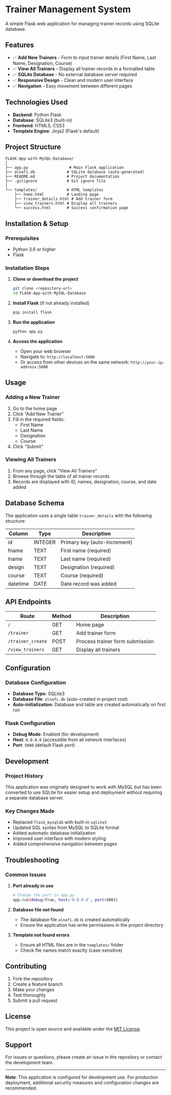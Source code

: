 # Trainer Management System

A simple Flask web application for managing trainer records using SQLite database.

## Features

- ✅ **Add New Trainers** - Form to input trainer details (First Name, Last Name, Designation, Course)
- ✅ **View All Trainers** - Display all trainer records in a formatted table
- ✅ **SQLite Database** - No external database server required
- ✅ **Responsive Design** - Clean and modern user interface
- ✅ **Navigation** - Easy movement between different pages

## Technologies Used

- **Backend**: Python Flask
- **Database**: SQLite3 (built-in)
- **Frontend**: HTML5, CSS3
- **Template Engine**: Jinja2 (Flask's default)

## Project Structure

```
FLASK-App-with-MySQL-Database/
│
├── app.py                  # Main Flask application
├── alnafi.db              # SQLite database (auto-generated)
├── README.md              # Project documentation
├── .gitignore             # Git ignore file
│
└── templates/             # HTML templates
    ├── home.html          # Landing page
    ├── trainer_details.html # Add trainer form
    ├── view_trainers.html # Display all trainers
    └── success.html       # Success confirmation page
```

## Installation & Setup

### Prerequisites
- Python 3.6 or higher
- Flask

### Installation Steps

1. **Clone or download the project**
   ```bash
   git clone <repository-url>
   cd FLASK-App-with-MySQL-Database
   ```

2. **Install Flask** (if not already installed)
   ```bash
   pip install flask
   ```

3. **Run the application**
   ```bash
   python app.py
   ```

4. **Access the application**
   - Open your web browser
   - Navigate to: `http://localhost:5000`
   - Or access from other devices on the same network: `http://your-ip-address:5000`

## Usage

### Adding a New Trainer
1. Go to the home page
2. Click "Add New Trainer"
3. Fill in the required fields:
   - First Name
   - Last Name
   - Designation
   - Course
4. Click "Submit"

### Viewing All Trainers
1. From any page, click "View All Trainers"
2. Browse through the table of all trainer records
3. Records are displayed with ID, names, designation, course, and date added

## Database Schema

The application uses a single table `trainer_details` with the following structure:

| Column   | Type    | Description                    |
|----------|---------|--------------------------------|
| id       | INTEGER | Primary key (auto-increment)  |
| fname    | TEXT    | First name (required)          |
| lname    | TEXT    | Last name (required)           |
| design   | TEXT    | Designation (required)         |
| course   | TEXT    | Course (required)              |
| datetime | DATE    | Date record was added          |

## API Endpoints

| Route            | Method | Description                    |
|------------------|--------|--------------------------------|
| `/`              | GET    | Home page                      |
| `/trainer`       | GET    | Add trainer form               |
| `/trainer_create`| POST   | Process trainer form submission|
| `/view_trainers` | GET    | Display all trainers           |

## Configuration

### Database Configuration
- **Database Type**: SQLite3
- **Database File**: `alnafi.db` (auto-created in project root)
- **Auto-initialization**: Database and table are created automatically on first run

### Flask Configuration
- **Debug Mode**: Enabled (for development)
- **Host**: `0.0.0.0` (accessible from all network interfaces)
- **Port**: `5000` (default Flask port)

## Development

### Project History
This application was originally designed to work with MySQL but has been converted to use SQLite for easier setup and deployment without requiring a separate database server.

### Key Changes Made
- Replaced `flask_mysqldb` with built-in `sqlite3`
- Updated SQL syntax from MySQL to SQLite format
- Added automatic database initialization
- Improved user interface with modern styling
- Added comprehensive navigation between pages

## Troubleshooting

### Common Issues

1. **Port already in use**
   ```bash
   # Change the port in app.py
   app.run(debug=True, host='0.0.0.0', port=5001)
   ```

2. **Database file not found**
   - The database file `alnafi.db` is created automatically
   - Ensure the application has write permissions in the project directory

3. **Template not found errors**
   - Ensure all HTML files are in the `templates/` folder
   - Check file names match exactly (case-sensitive)

## Contributing

1. Fork the repository
2. Create a feature branch
3. Make your changes
4. Test thoroughly
5. Submit a pull request

## License

This project is open source and available under the [MIT License](LICENSE).

## Support

For issues or questions, please create an issue in the repository or contact the development team.

---

**Note**: This application is configured for development use. For production deployment, additional security measures and configuration changes are recommended.
